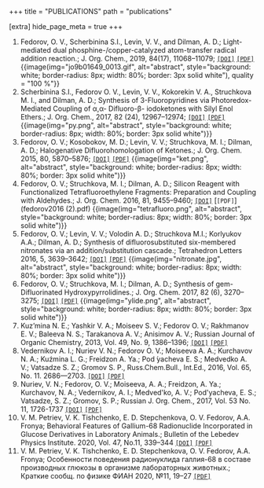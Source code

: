 +++
title = "PUBLICATIONS"
path = "publications"

[extra]
hide_page_meta = true
+++


1. Fedorov, O. V., Scherbinina S.I., Levin, V. V., and Dilman, A. D.; Light-mediated dual phosphine-/copper-catalyzed atom-transfer radical addition reaction.; J. Org. Chem., 2019, 84(17), 11068–11079; [`[DOI]`](http://dx.doi.org/10.1021/acs.joc.9b01649) [`[PDF]`](fedorov2019.pdf) {{image(img="jo9b01649_0013.gif", alt="abstract", style="background: white; border-radius: 8px; width: 80%; border: 3px solid white"), quality = "100 %"}}
2. Scherbinina S.I., Fedorov O. V., Levin, V. V., Kokorekin V. A., Struchkova M. I., and Dilman, A. D.; Synthesis of 3-Fluoropyridines via Photoredox-Mediated Coupling of α,α- Difluoro-β- iodoketones with Silyl Enol Ethers.; J. Org. Chem., 2017, 82 (24), 12967–12974; [`[DOI]`](https://doi.org/10.1021/acs.joc.7b02467) [`[PDF]`](scherbinina2017.pdf) {{image(img="py.png", alt="abstract", style="background: white; border-radius: 8px; width: 80%; border: 3px solid white")}}
3. Fedorov, O. V.; Kosobokov, M. D.; Levin, V. V.; Struchkova, M. I.; Dilman, A. D.; Halogenative Difluorohomologation of Ketones.; J. Org. Chem. 2015, 80, 5870–5876; [`[DOI]`](https://doi.org/10.1021/acs.joc.5b00904) [`[PDF]`](fedorov2015.pdf) {{image(img="ket.png", alt="abstract", style="background: white; border-radius: 8px; width: 80%; border: 3px solid white")}}
4. Fedorov, O. V.; Struchkova, M. I.; Dilman, A. D.; Silicon Reagent with Functionalized Tetrafluoroethylene Fragments: Preparation and Coupling with Aldehydes.; J. Org. Chem. 2016, 81, 9455–9460; [`[DOI]`](http://dx.doi.org/10.1021/acs.joc.6b01739) [`[PDF]`](fedorov2016 (2).pdf) {{image(img="tetrafluoro.png", alt="abstract", style="background: white; border-radius: 8px; width: 80%; border: 3px solid white")}}
5. Fedorov, O. V.; Levin, V. V.; Volodin A. D.; Struchkova M.I.; Korlyukov A.A.; Dilman, A. D.; Synthesis of difluorosubstituted six-membered nitronates via an addition/substitution cascade.; Tetrahedron Letters 2016, 5, 3639–3642; [`[DOI]`](http://dx.doi.org/10.1016/j.tetlet.2016.06.135) [`[PDF]`](fedorov2016.pdf) {{image(img="nitronate.jpg", alt="abstract", style="background: white; border-radius: 8px; width: 80%; border: 3px solid white")}}
6. Fedorov, O. V.; Struchkova, M. I.; Dilman, A. D.; Synthesis of gem-Difluorinated Hydroxypyrrolidines.; J. Org. Chem. 2017, 82 (6), 3270–3275; [`[DOI]`](https://doi.org/10.1021/acs.joc.6b03033) [`[PDF]`](fedorov2017.pdf) {{image(img="ylide.png", alt="abstract", style="background: white; border-radius: 8px; width: 80%; border: 3px solid white")}}
7. Kuz’mina N. E.; Yashkir V. A.; Moiseev S. V.; Fedorov O. V.; Rakhmanov E. V.; Baleeva N. S.; Tarakanova A. V.; Anisimov A. V.; Russian Journal of Organic Chemistry, 2013, Vol. 49, No. 9, 1386–1396; [`[DOI]`](https://doi.org/10.1134/S1070428013090261) [`[PDF]`](10.1134@S1070428013090261.pdf) 
8. Vedernikov A. I.; Nuriev V. N.; Fedorov O. V.; Moiseeva A. A.; Kurchavov N. A.; Kuźmina L. G.; Freidzon A. Ya.; Pod ́yacheva E. S.; Medvedko A. V.; Vatsadze S. Z.; Gromov S. P., Russ.Chem.Bull., Int.Ed., 2016, Vol. 65, No. 11. 2686—2703. [`[DOI]`](https://doi.org/10.1007/s11172-016-1637-z) [`[PDF]`](vedernikov2016.pdf) 
9. Nuriev, V. N.; Fedorov, O. V.; Moiseeva, A. A.; Freidzon, A. Ya.; Kurchavov, N. A.; Vedernikov, A. I.; Medved'ko, A. V.; Pod'yacheva, E. S.; Vatsadze, S. Z.; Gromov, S. P.; Russian J. Org. Chem., 2017, Vol. 53 No. 11, 1726-1737 [`[DOI]`](https://doi.org/10.1134/S1070428017110203) [`[PDF]`](nuriev2017.pdf)
10. V. M. Petriev, V. K. Tishchenko, E. D. Stepchenkova, O. V. Fedorov, A.A. Fronya; Behavioral Features of Gallium-68 Radionuclide Incorporated in Glucose Derivatives in Laboratory Animals.; Bulletin of the Lebedev Physics Institute. 2020, Vol. 47, No.11, 339–344 [`[DOI]`](https://doi.org/10.3103/S1068335620110081) [`[PDF]`](lebedefBull.pdf)
11. V. M. Petriev, V. K. Tishchenko, E. D. Stepchenkova, O. V. Fedorov, A.A. Fronya; Особенности поведения радионуклида галлия-68 в составе производных глюкозы в организме лабораторных животных.; Краткие сообщ. по физике ФИАН 2020, №11, 19–27 [`[PDF]`](fian.pdf)
